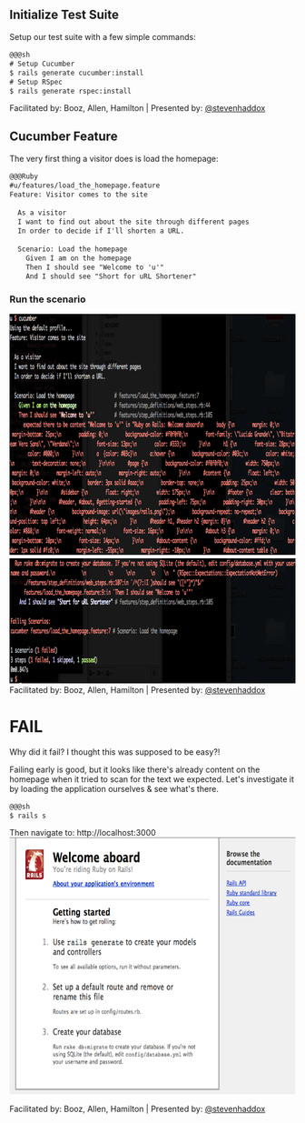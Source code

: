 <!SLIDE code transition=zoom>
## Initialize Test Suite ##

Setup our test suite with a few simple commands:

    @@@sh
    # Setup Cucumber
    $ rails generate cucumber:install
    # Setup RSpec
    $ rails generate rspec:install

<div class="footer">
  Facilitated by: Booz, Allen, Hamilton | Presented by: <a href="http://twitter.com/stevenhaddox">@stevenhaddox</a>
</div>

<!SLIDE code transition=uncover>
## Cucumber Feature ##

The very first thing a visitor does is load the homepage:

    @@@Ruby
    #u/features/load_the_homepage.feature
    Feature: Visitor comes to the site

      As a visitor
      I want to find out about the site through different pages
      In order to decide if I'll shorten a URL. 

      Scenario: Load the homepage
        Given I am on the homepage
        Then I should see "Welcome to 'u'"
        And I should see "Short for uRL Shortener"


<!SLIDE center transition=uncover>
### Run the scenario ###

<img src="cuke-fail-1.png" style="width:900px; height:650px;">

<div class="footer">
  Facilitated by: Booz, Allen, Hamilton | Presented by: <a href="http://twitter.com/stevenhaddox">@stevenhaddox</a>
</div>

<!SLIDE small transition=uncover>
# FAIL #

Why did it fail? I thought this was supposed to be easy?!

Failing early is good, but it looks like there's already content on the homepage when it tried to scan for the text we expected.  Let's investigate it by loading the application ourselves & see what's there.

    @@@sh
    $ rails s

Then navigate to: http://localhost:3000
<img src="homepage_fail.png" style="width:640px; height:452px;">

<div class="footer">
  Facilitated by: Booz, Allen, Hamilton | Presented by: <a href="http://twitter.com/stevenhaddox">@stevenhaddox</a>
</div>
